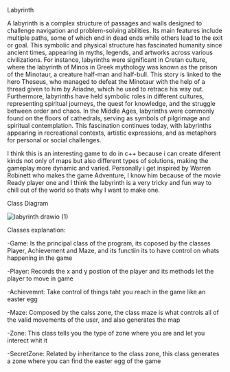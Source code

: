 Labyrinth

A labyrinth is a complex structure of passages and walls designed to challenge navigation and problem-solving abilities. Its main features include multiple paths, some of which end in dead ends while others lead to the exit or goal.
This symbolic and physical structure has fascinated humanity since ancient times, appearing in myths, legends, and artworks across various civilizations.
For instance, labyrinths were significant in Cretan culture, where the labyrinth of Minos in Greek mythology was known as the prison of the Minotaur, a creature half-man and half-bull. 
This story is linked to the hero Theseus, who managed to defeat the Minotaur with the help of a thread given to him by Ariadne, which he used to retrace his way out.
Furthermore, labyrinths have held symbolic roles in different cultures, representing spiritual journeys, the quest for knowledge, and the struggle between order and chaos. 
In the Middle Ages, labyrinths were commonly found on the floors of cathedrals, serving as symbols of pilgrimage and spiritual contemplation.
This fascination continues today, with labyrinths appearing in recreational contexts, artistic expressions, and as metaphors for personal or social challenges.

I think this is an interesting game to do in c++ because i can create diferent kinds not only of maps but also different types of solutions,
making the gameplay more dynamic and varied. Personally i get inspired by Warren Robinett who makes the game Adventure, I know him because of the movie Ready player one
and I think the labyrinth is a very tricky and fun way to chill out of the world so thats why I want to make one.

Class Diagram

![labyrinth drawio (1)](https://github.com/user-attachments/assets/b644eef4-2b2d-420f-a774-b15faafb2d04)

Classes explanation:

-Game:
  Is the principal class of the program, its coposed by the classes Player, Achievement and Maze, and its functiin its to have control on whats happening in the game
  
-Player:
  Records the x and y postion of the player and its methods let the player to move in game
  
-Achievemnt:
 Take control of things taht you reach in the game like an easter egg
 
-Maze:
  Composed by the calss zone, the class maze is what controls all of the valid movements of the user, and also generates the map
  
-Zone:
  This class tells you the type of zone where you are and let you interect whit it
  
-SecretZone:
  Related by inheritance to the class zone, this class generates a zone where you can find the easter egg of the game
